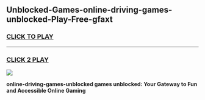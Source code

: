 
## Unblocked-Games-online-driving-games-unblocked-Play-Free-gfaxt
<h3>
<a href="https://premium76.site?title=online-driving-games-unblocked&ref=09A">CLICK TO PLAY</a></h3>
<hr>

<h3>
<a href="https://premium76.site?title=online-driving-games-unblocked&ref=09A">CLICK 2 PLAY</a>
  
</h3>

<a href="https://premium76.site?title=online-driving-games-unblocked&ref=09A"><img src="https://clearcache.store/games.png"></a>


**online-driving-games-unblocked games unblocked: Your Gateway to Fun and Accessible Online Gaming**

